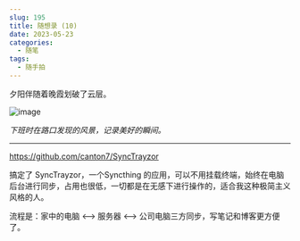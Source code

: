 ```yaml
---
slug: 195
title: 随想录 (10)
date: 2023-05-23
categories: 
  - 随笔
tags:
  - 随手拍
---
```


夕阳伴随着晚霞划破了云层。

![image](https://imgurl.s3.bitiful.net/images/2023/05/23/646ca5ba36e66.webp)

*下班时在路口发现的风景，记录美好的瞬间。*

---

https://github.com/canton7/SyncTrayzor

搞定了 SyncTrayzor，一个Syncthing 的应用，可以不用挂载终端，始终在电脑后台进行同步，占用也很低，一切都是在无感下进行操作的，适合我这种极简主义风格的人。

流程是：家中的电脑 <--> 服务器 <--> 公司电脑三方同步，写笔记和博客更方便了。
